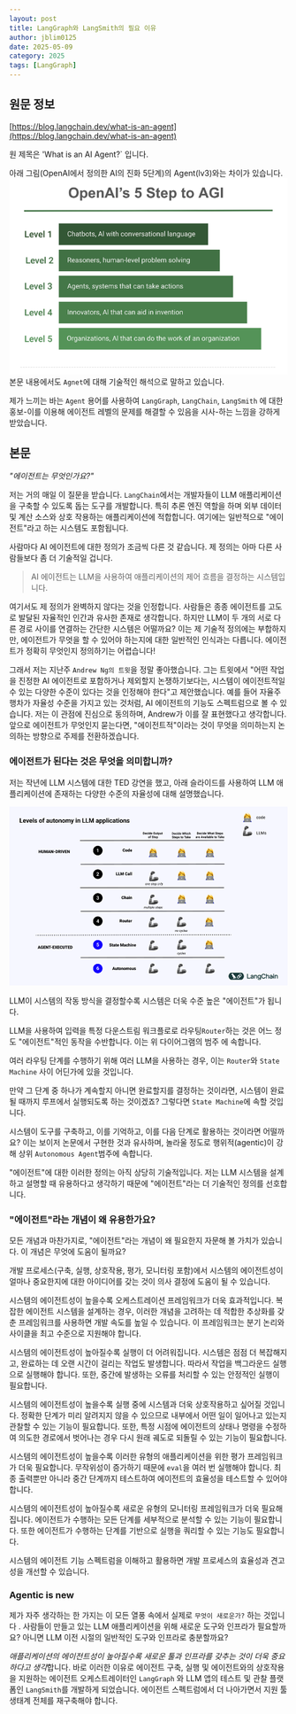 ```yaml
---
layout: post
title: LangGraph와 LangSmith의 필요 이유
author: jblim0125
date: 2025-05-09
category: 2025
tags: [LangGraph]
---
```


## 원문 정보

[https://blog.langchain.dev/what-is-an-agent](https://blog.langchain.dev/what-is-an-agent)

원 제목은 'What is an AI Agent?` 입니다.

아래 그림(OpenAI에서 정의한 AI의 진화 5단계)의 Agent(lv3)와는 차이가 있습니다.
![alt text](/assets/images/langgraph/what-is-ai-agent/image-01.png)
본문 내용에서도 `Agnet`에 대해 기술적인 해석으로 말하고 있습니다.

제가 느끼는 바는 `Agent` 용어를 사용하여 `LangGraph`, `LangChain`, `LangSmith` 에 대한 홍보-이를 이용해
에이전트 레벨의 문제를 해결할 수 있음을 시사-하는 느낌을 강하게 받았습니다.

## 본문

*"에이전트는 무엇인가요?"*  

저는 거의 매일 이 질문을 받습니다. `LangChain`에서는 개발자들이 LLM 애플리케이션을 구축할 수 있도록 돕는
도구를 개발합니다. 특히 추론 엔진 역할을 하며 외부 데이터 및 계산 소스와 상호 작용하는 애플리케이션에
적합합니다. 여기에는 일반적으로 "에이전트"라고 하는 시스템도 포함됩니다.

사람마다 AI 에이전트에 대한 정의가 조금씩 다른 것 같습니다. 제 정의는 아마 다른 사람들보다 좀 더 기술적일 겁니다.

> AI 에이전트는 LLM을 사용하여 애플리케이션의 제어 흐름을 결정하는 시스템입니다.

여기서도 제 정의가 완벽하지 않다는 것을 인정합니다. 사람들은 종종 에이전트를 고도로 발달된 자율적인 인간과
유사한 존재로 생각합니다. 하지만 LLM이 두 개의 서로 다른 경로 사이를 연결하는 간단한 시스템은 어떨까요?
이는 제 기술적 정의에는 부합하지만, 에이전트가 무엇을 할 수 있어야 하는지에 대한 일반적인 인식과는 다릅니다.
에이전트가 정확히 무엇인지 정의하기는 어렵습니다!

그래서 저는 지난주 `Andrew Ng의 트윗`을 정말 좋아했습니다. 그는 트윗에서 "어떤 작업을 진정한 AI 에이전트로
포함하거나 제외할지 논쟁하기보다는, 시스템이 에이전트적일 수 있는 다양한 수준이 있다는 것을 인정해야 한다"고
제안했습니다. 예를 들어 자율주행차가 자율성 수준을 가지고 있는 것처럼, AI 에이전트의 기능도 스펙트럼으로 볼 수
있습니다. 저는 이 관점에 진심으로 동의하며, Andrew가 이를 잘 표현했다고 생각합니다. 앞으로 에이전트가 무엇인지
묻는다면, "에이전트적"이라는 것이 무엇을 의미하는지 논의하는 방향으로 주제를 전환하겠습니다.

### 에이전트가 된다는 것은 무엇을 의미합니까?

저는 작년에 LLM 시스템에 대한 TED 강연을 했고, 아래 슬라이드를 사용하여 LLM 애플리케이션에 존재하는 다양한
수준의 자율성에 대해 설명했습니다.

![alt text](/assets/images/langgraph/what-is-ai-agent/image-02.png)

LLM이 시스템의 작동 방식을 결정할수록 시스템은 더욱 수준 높은 "에이전트"가 됩니다.

LLM을 사용하여 입력을 특정 다운스트림 워크플로로 라우팅`Router`하는 것은 어느 정도 "에이전트"적인 동작을
수반합니다. 이는 위 다이어그램의 범주 에 속합니다.

여러 라우팅 단계를 수행하기 위해 여러 LLM을 사용하는 경우, 이는 `Router`와 `State Machine` 사이 어딘가에
있을 것입니다.

만약 그 단계 중 하나가 계속할지 아니면 완료할지를 결정하는 것이라면, 시스템이 완료될 때까지 루프에서
실행되도록 하는 것이겠죠? 그렇다면 `State Machine`에 속할 것입니다.

시스템이 도구를 구축하고, 이를 기억하고, 이를 다음 단계로 활용하는 것이라면 어떨까요? 이는 보이저 논문에서
구현한 것과 유사하며, 놀라울 정도로 행위적(agentic)이 강해 상위 `Autonomous Agent`범주에 속합니다.

"에이전트"에 대한 이러한 정의는 아직 상당히 기술적입니다. 저는 LLM 시스템을 설계하고 설명할 때 유용하다고
생각하기 때문에 "에이전트"라는 더 기술적인 정의를 선호합니다.

### "에이전트"라는 개념이 왜 유용한가요?

모든 개념과 마찬가지로, "에이전트"라는 개념이 왜 필요한지 자문해 볼 가치가 있습니다. 이 개념은 무엇에
도움이 될까요?

개발 프로세스(구축, 실행, 상호작용, 평가, 모니터링 포함)에서 시스템의 에이전트성이 얼마나 중요한지에 대한
아이디어를 갖는 것이 의사 결정에 도움이 될 수 있습니다.

시스템의 에이전트성이 높을수록 오케스트레이션 프레임워크가 더욱 효과적입니다. 복잡한 에이전트 시스템을 설계하는
경우, 이러한 개념을 고려하는 데 적합한 추상화를 갖춘 프레임워크를 사용하면 개발 속도를 높일 수 있습니다.
이 프레임워크는 분기 논리와 사이클을 최고 수준으로 지원해야 합니다.

시스템의 에이전트성이 높아질수록 실행이 더 어려워집니다. 시스템은 점점 더 복잡해지고, 완료하는 데 오랜 시간이
걸리는 작업도 발생합니다. 따라서 작업을 백그라운드 실행으로 실행해야 합니다. 또한, 중간에 발생하는 오류를 처리할
수 있는 안정적인 실행이 필요합니다.

시스템의 에이전트성이 높을수록 실행 중에 시스템과 더욱 상호작용하고 싶어질 것입니다. 정확한 단계가 미리 알려지지
않을 수 있으므로 내부에서 어떤 일이 일어나고 있는지 관찰할 수 있는 기능이 필요합니다. 또한, 특정 시점에
에이전트의 상태나 명령을 수정하여 의도한 경로에서 벗어나는 경우 다시 원래 궤도로 되돌릴 수 있는 기능이
필요합니다.

시스템의 에이전트성이 높을수록 이러한 유형의 애플리케이션을 위한 평가 프레임워크가 더욱 필요합니다. 무작위성이
증가하기 때문에 `eval`을 여러 번 실행해야 합니다. 최종 출력뿐만 아니라 중간 단계까지 테스트하여 에이전트의
효율성을 테스트할 수 있어야 합니다.

시스템의 에이전트성이 높아질수록 새로운 유형의 모니터링 프레임워크가 더욱 필요해집니다. 에이전트가 수행하는 모든
단계를 세부적으로 분석할 수 있는 기능이 필요합니다. 또한 에이전트가 수행하는 단계를 기반으로 실행을 쿼리할 수
있는 기능도 필요합니다.

시스템의 에이전트 기능 스펙트럼을 이해하고 활용하면 개발 프로세스의 효율성과 견고성을 개선할 수 있습니다.

### Agentic is new

제가 자주 생각하는 한 가지는 이 모든 열풍 속에서 실제로 `무엇이 새로운가?` 하는 것입니다 . 사람들이 만들고 있는
LLM 애플리케이션을 위해 새로운 도구와 인프라가 필요할까요? 아니면 LLM 이전 시절의 일반적인 도구와 인프라로
충분할까요?

*애플리케이션의 에이전트성이 높아질수록 새로운 툴과 인프라를 갖추는 것이 더욱 중요하다고 생각*합니다. 바로
이러한 이유로 에이전트 구축, 실행 및 에이전트와의 상호작용을 지원하는 에이전트 오케스트레이터인 `LangGraph` 와
LLM 앱의 테스트 및 관찰 플랫폼인 `LangSmith`를 개발하게 되었습니다. 에이전트 스펙트럼에서 더 나아가면서 지원 툴
생태계 전체를 재구축해야 합니다.
